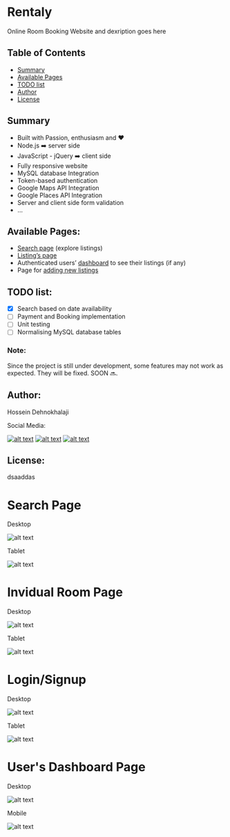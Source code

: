 <!-- How to have social media icons in your GitHub profile: https://github.com/carlsednaoui/gitsocial -->
[1.1]: http://i.imgur.com/tXSoThF.png (Linkedin icon with padding)
[2.1]: http://i.imgur.com/P3YfQoD.png (Instagarm icon with padding)
[3.1]: http://i.imgur.com/yCsTjba.png (Facebook plus icon with padding)
[1]: https://www.linkedin.com/in/iamhosseindhv
[2]: https://www.instagram.com/iamhosseindhv
[3]: https://www.facebook.com/iamhosseindhv
# Rentaly

Online Room Booking Website and dexription goes here


Table of Contents
--

<!-- TOC depthFrom:2 depthTo:4 withLinks:1 updateOnSave:1 orderedList:0 -->

- [Summary](#summary)
- [Available Pages](#available-pages)
- [TODO list](#todo-list)
- [Author](#author)
- [License](#license)



## Summary
* Built with Passion, enthusiasm and ❤️
* Node.js ➡️ server side
* JavaScript - jQuery ➡️ client side
* Fully responsive website 
* MySQL database Integration
* Token-based authentication
* Google Maps API Integration
* Google Places API Integration
* Server and client side form validation
* …



## Available Pages:
* [Search page](https://rentaly.herokuapp.com) (explore listings)
* [Listing’s page](https://rentaly.herokuapp.com/rooms/10)
* Authenticated users’ [dashboard](https://rentaly.herokuapp.com/dashboard) to see their listings (if any)
* Page for [adding new listings](https://rentaly.herokuapp.com/edit/new-listing)



## TODO list:
- [x] Search based on date availability
- [ ] Payment and Booking implementation
- [ ] Unit testing
- [ ] Normalising MySQL database tables

### Note: 
Since the project is still under development, some features may not work as expected. They will be fixed. SOON 🔜.


## Author:
Hossein Dehnokhalaji

Social Media: 

[![alt text][1.1]][1]
[![alt text][2.1]][2]
[![alt text][3.1]][3]



## License:
dsaaddas



Search Page
==============

Desktop

![alt text](https://github.com/iamhosseindhv/NodeWeb/blob/master/Gifs/search-desktop.gif "Search page on Desktop")

Tablet

![alt text](https://github.com/iamhosseindhv/NodeWeb/blob/master/Gifs/search-tablet.gif "Search page on Tablet")


Invidual Room Page
==============

Desktop

![alt text](https://github.com/iamhosseindhv/NodeWeb/blob/master/Gifs/rooms-desktop.gif "Rooms page on Desktop")

Tablet

![alt text](https://github.com/iamhosseindhv/NodeWeb/blob/master/Gifs/rooms-tablet.gif "Rooms page on Tablet")



Login/Signup
==============

Desktop

![alt text](https://github.com/iamhosseindhv/NodeWeb/blob/master/Gifs/login-desktop.gif "Login page on Desktop")

Tablet

![alt text](https://github.com/iamhosseindhv/NodeWeb/blob/master/Gifs/login-tablet.gif "Login page on Tablet")


User's Dashboard Page
==============

Desktop

![alt text](https://github.com/iamhosseindhv/NodeWeb/blob/master/Gifs/dashboard-desktop.gif "Dashboard page on Desktop")

Mobile

![alt text](https://github.com/iamhosseindhv/NodeWeb/blob/master/Gifs/dashboard-tablet.gif "Dashboard page on Tablet")
